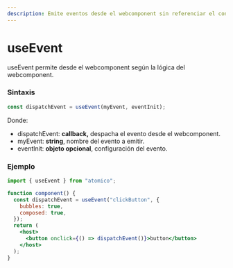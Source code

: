 ```yaml
---
description: Emite eventos desde el webcomponent sin referenciar el contexto(this)
---
```


# useEvent

useEvent permite desde el webcomponent según la lógica del webcomponent. 

### Sintaxis

```javascript
const dispatchEvent = useEvent(myEvent, eventInit);
```

Donde:

* dispatchEvent: **callback,** despacha el evento desde el webcomponent.
* myEvent: **string**, nombre del evento a emitir.
* eventInit: **objeto opcional**, configuración del evento.

### Ejemplo

```jsx
import { useEvent } from "atomico";

function component() {
  const dispatchEvent = useEvent("clickButton", {
    bubbles: true,
    composed: true,
  });
  return (
    <host>
      <button onclick={() => dispatchEvent()}>button</button>
    </host>
  );
}
```



